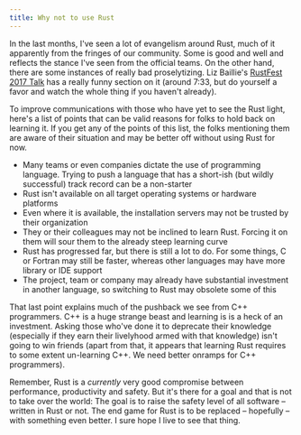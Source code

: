 ```yaml
---
title: Why not to use Rust
---
```


In the last months, I've seen a lot of evangelism around Rust, much of it
apparently from the fringes of our community. Some is good and well and
reflects the stance I've seen from the official teams. On the other hand, there
are some instances of really bad proselytizing. Liz Baillie's
[RustFest 2017 Talk](https://www.youtube.com/watch?v=iF-FgJvDl6w) has a really
funny section on it (around 7:33, but do yourself a favor and watch the whole
thing if you haven't already).

To improve communications with those who have yet to see the Rust light, here's
a list of points that can be valid reasons for folks to hold back on learning
it. If you get any of the points of this list, the folks mentioning them are
aware of their situation and may be better off without using Rust for now.

* Many teams or even companies dictate the use of programming language. Trying
to push a language that has a short-ish (but wildly successful) track record
can be a non-starter
* Rust isn't available on all target operating systems or hardware platforms
* Even where it is available, the installation servers may not be trusted by
their organization
* They or their colleagues may not be inclined to learn Rust. Forcing it on
them will sour them to the already steep learning curve
* Rust has progressed far, but there is still a lot to do. For some things, C
or Fortran may still be faster, whereas other languages may have more library
or IDE support
* The project, team or company may already have substantial investment in
another language, so switching to Rust may obsolete some of this

That last point explains much of the pushback we see from C++ programmers. C++
is a huge strange beast and learning is is a heck of an investment. Asking
those who've done it to deprecate their knowledge (especially if they earn
their livelyhood armed with that knowledge) isn't going to win friends (apart
from that, it appears that learning Rust requires to some extent un-learning
C++. We need better onramps for C++ programmers).

Remember, Rust is a *currently* very good compromise between performance,
productivity and safety. But it's there for a goal and that is not to take over
the world: The goal is to raise the safety level of all software – written in
Rust or not. The end game for Rust is to be replaced – hopefully – with
something even better. I sure hope I live to see that thing.
